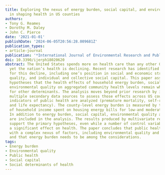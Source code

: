 ```yaml
---
title: Exploring the nexus of energy burden, social capital, and environmental quality
  in shaping health in US counties
authors:
- Tony G. Reames
- Dorothy M. Daley
- John C. Pierce
date: '2021-01-01'
publishDate: '2024-06-05T20:56:28.009681Z'
publication_types:
- article-journal
publication: '*International Journal of Environmental Research and Public Health*'
doi: 10.3390/ijerph18020620
abstract: The United States spends more on health care than any other OECD country,
  yet the nation’s health is declining. Recent research has identified multiple sources
  for this decline, including one’s position in social and economic structures, environmental
  quality, and individual and collective social capital. This paper assesses the primary
  hypotheses that the health effects of household energy burden, social capital and
  environmental quality on aggregated community health levels remain while controlling
  for other determinants. The analysis moves beyond prior research by integrating
  multiple secondary data sources to assess those effects across US counties. Three
  indicators of public health are analyzed (premature mortality, self-reported health,
  and life expectancy). The county-level energy burden is measured by the percent
  of household income spent on housing energy bills for low-and moderate-income households.
  In addition to energy burden, social capital, environmental quality and other determinants
  are included in the analysis. The results produced by multivariate regression models
  support the primary hypotheses, even while a number of control variables also have
  a significant effect on health. The paper concludes that public health is associated
  with a complex nexus of factors, including environmental quality and social capital,
  and that energy burden needs to be among the considerations.
tags:
- Energy burden
- Environmental quality
- Public health
- Social capital
- Social determinants of health
---
```

